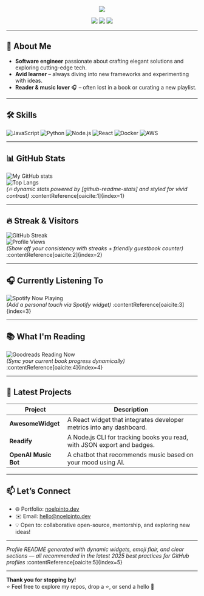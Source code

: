 <!-- HEADER: colorful animated text -->
<p align="center">
  <img src="https://capsule-render.vercel.app/api?text=Hey%20there%2C%20I%27m%20Noel%20Pinto!&animation=fadeIn&type=waving&color=gradient&height=100"/>
</p>

<!-- SOCIAL BADGES -->
<p align="center">
  <a href="https://github.com/NoelPinto"><img src="https://img.shields.io/badge/GitHub-Profile-181717?style=flat-square&logo=github&logoColor=white"/></a>
  <a href="https://linkedin.com/in/NoelPinto"><img src="https://img.shields.io/badge/LinkedIn-Connect-0A66C2?style=flat-square&logo=linkedin&logoColor=white"/></a>
  <a href="https://twitter.com/NoelPintoDev"><img src="https://img.shields.io/badge/Twitter-@NoelPintoDev-1DA1F2?style=flat-square&logo=twitter&logoColor=white"/></a>
</p>

---

## 👋 About Me
- **Software engineer** passionate about crafting elegant solutions and exploring cutting-edge tech.
- **Avid learner** – always diving into new frameworks and experimenting with ideas.
- **Reader & music lover** 🎧 – often lost in a book or curating a new playlist.

---

## 🛠️ Skills  
![JavaScript](https://img.shields.io/badge/-JavaScript-F7DF1E?style=flat-square&logo=javascript)
![Python](https://img.shields.io/badge/-Python-3776AB?style=flat-square&logo=python)
![Node.js](https://img.shields.io/badge/-Node.js-339933?style=flat-square&logo=node.js)
![React](https://img.shields.io/badge/-React-61DAFB?style=flat-square&logo=react)
![Docker](https://img.shields.io/badge/-Docker-2496ED?style=flat-square&logo=docker)
![AWS](https://img.shields.io/badge/-AWS-232F3E?style=flat-square&logo=amazon-aws)

---

## 📊 GitHub Stats  
![My GitHub stats](https://github-readme-stats.vercel.app/api?username=NoelPinto&show_icons=true&theme=radical)  
![Top Langs](https://github-readme-stats.vercel.app/api/top-langs/?username=NoelPinto&layout=compact&theme=radical)  
*(🔥 dynamic stats powered by [github-readme-stats] and styled for vivid contrast)* :contentReference[oaicite:1]{index=1}  

---

## 🔥 Streak & Visitors  
![GitHub Streak](https://streak-stats.demolab.com/?user=NoelPinto&theme=radical)  
![Profile Views](https://komarev.com/ghpvc/?username=NoelPinto&style=flat-square)  
*(Show off your consistency with streaks + friendly guestbook counter)* :contentReference[oaicite:2]{index=2}

---

## 🎧 Currently Listening To  
![Spotify Now Playing](https://spotify-github-profile.vercel.app/api/spotify?uid=NoelPinto&cover_image=true&theme=default&show_offline=true)  
*(Add a personal touch via Spotify widget)* :contentReference[oaicite:3]{index=3}

---

## 📚 What I'm Reading  
![Goodreads Reading Now](https://goodreads-badge.example.com/api?username=NoelPinto)  
*(Sync your current book progress dynamically)* :contentReference[oaicite:4]{index=4}

---

## 🚀 Latest Projects
| Project | Description |
|--------|-------------|
| **AwesomeWidget** | A React widget that integrates developer metrics into any dashboard. |
| **Readify** | A Node.js CLI for tracking books you read, with JSON export and badges. |
| **OpenAI Music Bot** | A chatbot that recommends music based on your mood using AI. |

---

## 📫 Let’s Connect  
- 🌐 Portfolio: [noelpinto.dev](https://noelpinto.dev)  
- ✉️ Email: [hello@noelpinto.dev](mailto:hello@noelpinto.dev)  
- 💡 Open to: collaborative open-source, mentorship, and exploring new ideas!

---

*Profile README generated with dynamic widgets, emoji flair, and clear sections — all recommended in the latest 2025 best practices for GitHub profiles* :contentReference[oaicite:5]{index=5}

---

**Thank you for stopping by!**  
⭐️ Feel free to explore my repos, drop a ⭐, or send a hello 👋

